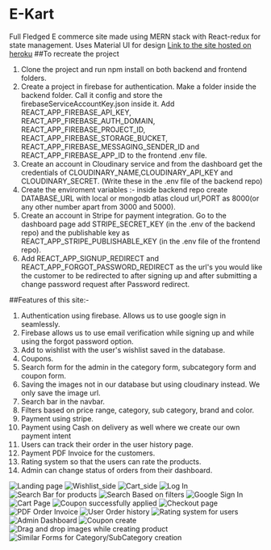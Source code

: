 # E-Kart
Full Fledged E commerce site made using MERN stack with React-redux for state management. Uses Material UI for design
[Link to the site hosted on heroku](https://arpan-ecommerce-client.herokuapp.com/)
##To recreate the project
1) Clone the project and run npm install on both backend and frontend folders.
2) Create a project in firebase for authentication. Make a folder inside the backend folder. Call it config and store the firebaseServiceAccountKey.json inside it. Add REACT_APP_FIREBASE_API_KEY, REACT_APP_FIREBASE_AUTH_DOMAIN, REACT_APP_FIREBASE_PROJECT_ID, REACT_APP_FIREBASE_STORAGE_BUCKET, REACT_APP_FIREBASE_MESSAGING_SENDER_ID and REACT_APP_FIREBASE_APP_ID to the frontend .env file.
3) Create an account in Cloudinary service and from the dashboard get the credentials of CLOUDINARY_NAME,CLOUDINARY_API_KEY and CLOUDINARY_SECRET. (Write these in the .env file of the backend repo)
4) Create the enviroment variables :- inside backend repo create DATABASE_URL with local or mongodb atlas cloud url,PORT as 8000(or any other number apart from 3000 and 5000).
5) Create an account in Stripe for payment integration. Go to the dashboard page add STRIPE_SECRET_KEY (in the .env of the backend repo) and the publishable key as REACT_APP_STRIPE_PUBLISHABLE_KEY (in the .env file of the frontend repo).
6) Add REACT_APP_SIGNUP_REDIRECT and REACT_APP_FORGOT_PASSWORD_REDIRECT as the url's you would like the customer to be redirected to after signing up and after submitting a change password request after Password redirect.

##Features of this site:- 
1) Authentication using firebase. Allows us to use google sign in seamlessly.
2) Firebase allows us to use email verification while signing up and while using the forgot password option.
3) Add to wishlist with the user's wishlist saved in the database.
4) Coupons.
5) Search form for the admin in the category form, subcategory form and coupon form.
6) Saving the images not in our database but using cloudinary instead. We only save the image url.
7) Search bar in the navbar.
8) Filters based on price range, category, sub category, brand and color.
9) Payment using stripe.
10) Payment using Cash on delivery as well where we create our own payment intent
11) Users can track their order in the user history page.
12) Payment PDF Invoice for the customers.
13) Rating system so that the users can rate the products.
14) Admin can change status of orders from their dashboard.

![Landing page](screenshots/home_screen.png)
![Wishlist_side](screenshots/wishlist_side1.png)
![Cart_side](screenshots/cart_side.png)
![Log In](screenshots/sign_in_form_1.png)
![Search Bar for products](screenshots/search_filter1.png)
![Search Based on filters](screenshots/search_filter_menu.png)
![Google Sign In](screenshots/google_sign_in.png)
![Cart Page](screenshots/cart_screen_1.png)
![Coupon successfully applied](screenshots/coupon_applied1.png)
![Checkout page](screenshots/checkout_1.png)
![PDF Order Invoice](screenshots/order_invoice_pdf_screenshot.png)
![User Order history](screenshots/user_history.png)
![Rating system for users](screenshots/rating_1.png)
![Admin Dashboard](screenshots/admin_dashboard.png)
![Coupon create](screenshots/coupon_create.png)
![Drag and drop images while creating product](screenshots/drag_and_drop_images.png)
![Similar Forms for Category/SubCategory creation](screenshots/similar_forms_category.png)